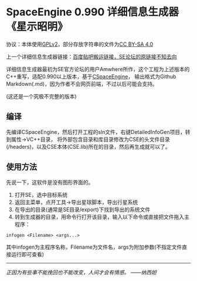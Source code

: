 # SpaceEngine 0.990 详细信息生成器《星示昭明》

协议：本体使用[GPLv2](https://www.gnu.org/licenses/licenses.html)，部分存放字符串的文件为[CC BY-SA 4.0](https://creativecommons.org/licenses)

上一个详细信息生成器链接：[百度贴吧搬运链接，SE论坛的原链接不知去向](https://tieba.baidu.com/p/4458618242)

详细信息生成器最初为SE官方论坛的用户Amwhere所作，这个工程为上述版本的C++重写，适配0.990以上版本，基于[CSpaceEngine](https://github.com/StellarDX/CSpaceEngine-Project)，
输出格式为Github Markdown(.md)，因为作者不会网页前端，不过以后可能会支持。

(这还是一个究极不完整的版本)

## 编译
先编译CSpaceEngine，然后打开工程的sln文件，右键DetailedInfoGen项目，转到属性->VC++目录，
将外部包含目录和库目录修改为CSE的头文件目录(/headers)，以及CSE本体(CSE.lib)所在的目录，然后再生成就可以了。

## 使用方法
先说一下，这软件是没有图形界面的。
1. 打开SE，选中目标系统
2. 返回主菜单，点开工具->导出星球脚本，导出行星系统
3. 在导出的目录(通常是SE目录/export)下找到导出的系统文件
4. 转到生成器的目录，用命令行打开该目录，输入以下命令或直接把文件拖入主程序：
```
infogen <Filename> <args...>
```
其中infogen为主程序名称，Filename为文件名，args为附加参数(不指定文件直接运行即可查看)

----------
*正因为有些事不能挽回也不能改变，人间才会有情感。 ——纳西妲*
